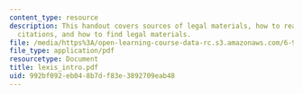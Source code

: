 ```yaml
---
content_type: resource
description: This handout covers sources of legal materials, how to read and write
  citations, and how to find legal materials.
file: /media/https%3A/open-learning-course-data-rc.s3.amazonaws.com/6-912-introduction-to-copyright-law-january-iap-2006/992bf092eb048b7df83e3892709eab48_lexis_intro.pdf
file_type: application/pdf
resourcetype: Document
title: lexis_intro.pdf
uid: 992bf092-eb04-8b7d-f83e-3892709eab48
---
```

